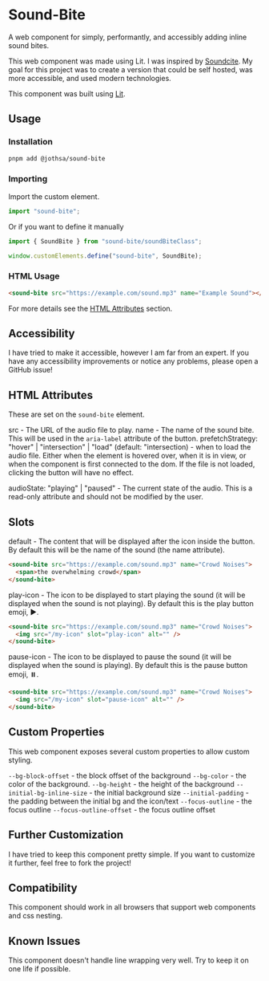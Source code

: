# Sound-Bite

A web component for simply, performantly, and accessibly adding inline sound bites.

This web component was made using Lit. I was inspired by [Soundcite](https://soundcite.knightlab.com). My goal for this project was to create a version that could be self hosted, was more accessible, and used modern technologies.

This component was built using [Lit](https://lit.dev).

## Usage

### Installation

```bash
pnpm add @jothsa/sound-bite
```

### Importing

Import the custom element.

```ts
import "sound-bite";
```

Or if you want to define it manually

```ts
import { SoundBite } from "sound-bite/soundBiteClass";

window.customElements.define("sound-bite", SoundBite);
```

### HTML Usage

```html
<sound-bite src="https://example.com/sound.mp3" name="Example Sound"></sound-bite>
```

For more details see the [HTML Attributes](#html-attributes) section.

## Accessibility

I have tried to make it accessible, however I am far from an expert. If you have any accessibility improvements or notice any problems, please open a GitHub issue!

## HTML Attributes

These are set on the `sound-bite` element.

src - The URL of the audio file to play.
name - The name of the sound bite. This will be used in the `aria-label` attribute of the button.
prefetchStrategy: "hover" | "intersection" | "load" (default: "intersection) - when to load the audio file. Either when the element is hovered over, when it is in view, or when the component is first connected to the dom. If the file is not loaded, clicking the button will have no effect.

audioState: "playing" | "paused" - The current state of the audio. This is a read-only attribute and should not be modified by the user.

## Slots

default - The content that will be displayed after the icon inside the button. By default this will be the name of the sound (the name attribute).

```html
<sound-bite src="https://example.com/sound.mp3" name="Crowd Noises">
  <span>the overwhelming crowd</span>
</sound-bite>
```

play-icon - The icon to be displayed to start playing the sound (it will be displayed when the sound is not playing). By default this is the play button emoji, ▶️.

```html
<sound-bite src="https://example.com/sound.mp3" name="Crowd Noises">
  <img src="/my-icon" slot="play-icon" alt="" />
</sound-bite>
```

pause-icon - The icon to be displayed to pause the sound (it will be displayed when the sound is playing). By default this is the pause button emoji, ⏸️.

```html
<sound-bite src="https://example.com/sound.mp3" name="Crowd Noises">
  <img src="/my-icon" slot="pause-icon" alt="" />
</sound-bite>
```

## Custom Properties

This web component exposes several custom properties to allow custom styling.

`--bg-block-offset` - the block offset of the background
`--bg-color` - the color of the background.
`--bg-height` - the height of the background
`--initial-bg-inline-size` - the initial background size
`--initial-padding` - the padding between the initial bg and the icon/text
`--focus-outline` - the focus outline
`--focus-outline-offset` - the focus outline offset

## Further Customization

I have tried to keep this component pretty simple. If you want to customize it further, feel free to fork the project!

## Compatibility

This component should work in all browsers that support web components and css nesting.

## Known Issues

This component doesn't handle line wrapping very well. Try to keep it on one life if possible.

